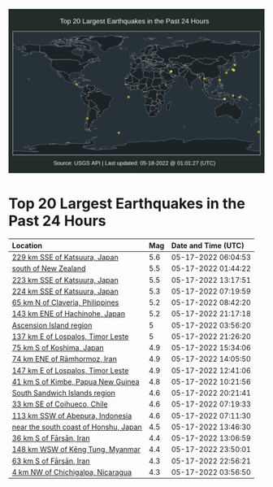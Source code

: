 ![Map](./map.png)

# Top 20 Largest Earthquakes in the Past 24 Hours

| Location | Mag | Date and Time (UTC) |
|:---|:---|:---|
| [229 km SSE of Katsuura, Japan](https://earthquake.usgs.gov/earthquakes/eventpage/us6000hlq7) | 5.6 | 05-17-2022 06:04:53 |
| [south of New Zealand](https://earthquake.usgs.gov/earthquakes/eventpage/us6000hlnb) | 5.5 | 05-17-2022 01:44:22 |
| [223 km SSE of Katsuura, Japan](https://earthquake.usgs.gov/earthquakes/eventpage/us6000hlry) | 5.5 | 05-17-2022 13:17:51 |
| [224 km SSE of Katsuura, Japan](https://earthquake.usgs.gov/earthquakes/eventpage/us6000hlqp) | 5.3 | 05-17-2022 07:19:59 |
| [65 km N of Claveria, Philippines](https://earthquake.usgs.gov/earthquakes/eventpage/us6000hlqw) | 5.2 | 05-17-2022 08:42:20 |
| [143 km ENE of Hachinohe, Japan](https://earthquake.usgs.gov/earthquakes/eventpage/us6000hlvf) | 5.2 | 05-17-2022 21:17:18 |
| [Ascension Island region](https://earthquake.usgs.gov/earthquakes/eventpage/us6000hlpi) | 5 | 05-17-2022 03:56:20 |
| [137 km E of Lospalos, Timor Leste](https://earthquake.usgs.gov/earthquakes/eventpage/us6000hlvk) | 5 | 05-17-2022 21:26:20 |
| [75 km S of Koshima, Japan](https://earthquake.usgs.gov/earthquakes/eventpage/us6000hltq) | 4.9 | 05-17-2022 15:34:06 |
| [74 km ENE of Rāmhormoz, Iran](https://earthquake.usgs.gov/earthquakes/eventpage/us6000hlsd) | 4.9 | 05-17-2022 14:05:50 |
| [147 km E of Lospalos, Timor Leste](https://earthquake.usgs.gov/earthquakes/eventpage/us6000hlrp) | 4.9 | 05-17-2022 12:41:06 |
| [41 km S of Kimbe, Papua New Guinea](https://earthquake.usgs.gov/earthquakes/eventpage/us6000hlr6) | 4.8 | 05-17-2022 10:21:56 |
| [South Sandwich Islands region](https://earthquake.usgs.gov/earthquakes/eventpage/us6000hlv6) | 4.6 | 05-17-2022 20:21:41 |
| [33 km SE of Coihueco, Chile](https://earthquake.usgs.gov/earthquakes/eventpage/us6000hlqm) | 4.6 | 05-17-2022 07:19:33 |
| [113 km SSW of Abepura, Indonesia](https://earthquake.usgs.gov/earthquakes/eventpage/us6000hlql) | 4.6 | 05-17-2022 07:11:30 |
| [near the south coast of Honshu, Japan](https://earthquake.usgs.gov/earthquakes/eventpage/us6000hls5) | 4.5 | 05-17-2022 13:46:30 |
| [36 km S of Fārsān, Iran](https://earthquake.usgs.gov/earthquakes/eventpage/us6000hlrv) | 4.4 | 05-17-2022 13:06:59 |
| [148 km WSW of Kēng Tung, Myanmar](https://earthquake.usgs.gov/earthquakes/eventpage/us6000hlwe) | 4.4 | 05-17-2022 23:50:01 |
| [63 km S of Fārsān, Iran](https://earthquake.usgs.gov/earthquakes/eventpage/us6000hlw7) | 4.3 | 05-17-2022 22:56:21 |
| [4 km NW of Chichigalpa, Nicaragua](https://earthquake.usgs.gov/earthquakes/eventpage/us6000hlpg) | 4.3 | 05-17-2022 03:56:50 |
